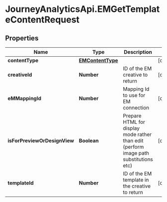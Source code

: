 # JourneyAnalyticsApi.EMGetTemplateContentRequest

## Properties

Name | Type | Description | Notes
------------ | ------------- | ------------- | -------------
**contentType** | [**EMContentType**](EMContentType.md) |  | [optional] 
**creativeId** | **Number** | ID of the EM creative to return | [optional] 
**eMMappingId** | **Number** | Mapping Id to use for EM connection | [optional] 
**isForPreviewOrDesignView** | **Boolean** | Prepare HTML for display mode rather than edit (perform image path substitutions etc) | [optional] 
**templateId** | **Number** | ID of the EM template in the creative to return | [optional] 


